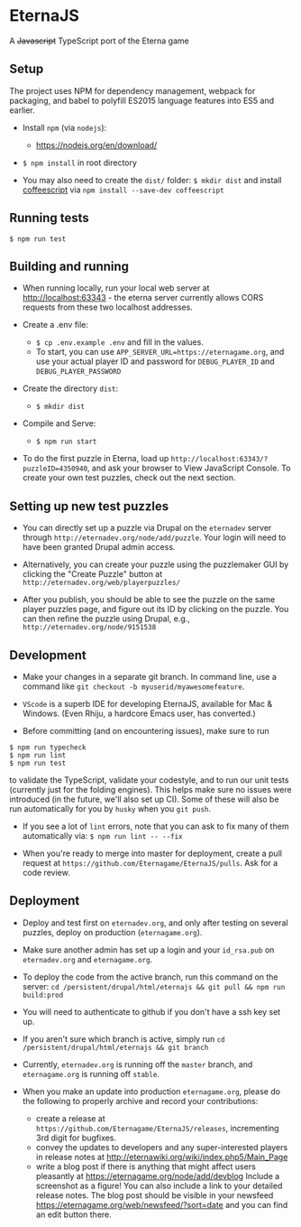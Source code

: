 # EternaJS

A ~~Javascript~~ TypeScript port of the Eterna game

## Setup

The project uses NPM for dependency management, webpack for packaging, and babel to polyfill ES2015 language features into ES5 and earlier.

* Install `npm` (via `nodejs`): 
    - https://nodejs.org/en/download/
* `$ npm install` in root directory

* You may also need to create the `dist/` folder:
`$ mkdir dist` and install [coffeescript](https://coffeescript.org/) via `npm install --save-dev coffeescript`


## Running tests

`$ npm run test`

## Building and running

* When running locally, run your local web server at [http://localhost:63343](http://localhost:63343) - the eterna server currently allows CORS requests from these two localhost addresses.
 
* Create a .env file:
    - `$ cp .env.example .env` and fill in the values. 
    - To start, you can use `APP_SERVER_URL=https://eternagame.org`, and use your actual player ID and password for `DEBUG_PLAYER_ID` and `DEBUG_PLAYER_PASSWORD`
* Create the directory `dist`:
    - `$ mkdir dist`
* Compile and Serve:
    - `$ npm run start`

* To do the first puzzle in Eterna, load up `http://localhost:63343/?puzzleID=4350940`, and ask your browser to View JavaScript Console. To create your own test puzzles, check out the next section.

## Setting up new test puzzles
 * You can directly set up a puzzle via Drupal on the `eternadev` server through `http://eternadev.org/node/add/puzzle`. Your login will need to have been granted Drupal admin access.

 * Alternatively, you can create your puzzle using the puzzlemaker GUI by clicking the "Create Puzzle" button at `http://eternadev.org/web/playerpuzzles/`

 * After you publish, you should be able to see the puzzle on the same player puzzles page, and figure out its ID by clicking on the puzzle. You can then refine the puzzle using Drupal, e.g.,  `http://eternadev.org/node/9151538`


## Development
 * Make your changes in a separate git branch. In command line, use a command like `git checkout -b myuserid/myawesomefeature`. 
 
 * `VScode` is a superb IDE for developing EternaJS, available for Mac & Windows. (Even Rhiju, a hardcore Emacs user, has converted.)
  
 * Before committing (and on encountering issues), make sure to run 

```
$ npm run typecheck
$ npm run lint
$ npm run test
``` 

to validate the TypeScript, validate your codestyle, and to run our unit tests (currently just for the folding engines).  This helps make sure no issues were introduced (in the future, we'll also set up CI). Some of these will also be run automatically for you by `husky` when you `git push`.

 * If you see a lot of `lint` errors, note that you can ask to fix many of them automatically via: `$ npm run lint -- --fix`

 * When you're ready to merge into master for deployment, create a pull request at `https://github.com/Eternagame/EternaJS/pulls`. Ask for a code review.

## Deployment

 * Deploy and test first on `eternadev.org`, and only after testing on several puzzles, deploy on production (`eternagame.org`).

 * Make sure another admin has set up a login and your `id_rsa.pub` on `eternadev.org` and `eternagame.org`. 

 * To deploy the code from the active branch, run this command on the server:
`cd /persistent/drupal/html/eternajs && git pull && npm run build:prod`

 * You will need to authenticate to github if you don't have a ssh key set up.

 * If you aren't sure which branch is active, simply run `cd /persistent/drupal/html/eternajs && git branch`

 * Currently, `eternadev.org` is running off the `master` branch, and `eternagame.org` is running off `stable`. 
 
 * When you make an update into production `eternagame.org`, please do the following to properly archive and record your contributions:
     - create a release at `https://github.com/Eternagame/EternaJS/releases`, incrementing 3rd digit for bugfixes.
	 - convey the updates to developers and any super-interested players in release notes at http://eternawiki.org/wiki/index.php5/Main_Page
     - write a blog post if there is anything that might affect users pleasantly at https://eternagame.org/node/add/devblog Include a screenshot as a figure! You can also include a link to your detailed release notes. The blog post should be visible in your newsfeed https://eternagame.org/web/newsfeed/?sort=date and you can find an edit button there.
